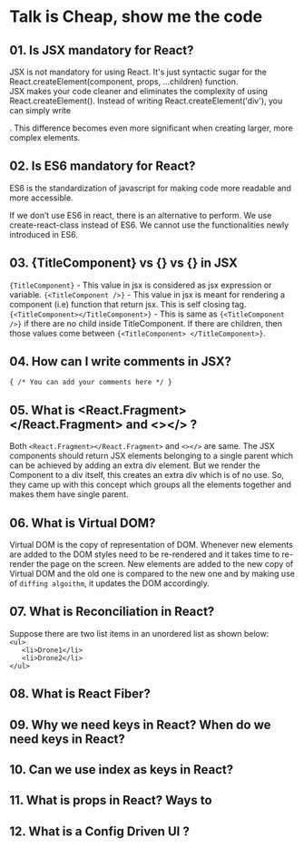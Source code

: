 # Talk is Cheap, show me the code

## 01. Is JSX mandatory for React?

JSX is not mandatory for using React. It's just syntactic sugar for the React.createElement(component, props, ...children) function.<br>JSX makes your code cleaner and eliminates the complexity of using React.createElement(). Instead of writing React.createElement('div'), you can simply write <div>. This difference becomes even more significant when creating larger, more complex elements.

## 02. Is ES6 mandatory for React?

ES6 is the standardization of javascript for making code more readable and more accessible.

If we don’t use ES6 in react, there is an alternative to perform. We use create-react-class instead of ES6. We cannot use the functionalities newly introduced in ES6.

## 03. {TitleComponent} vs {<TitleComponent/>} vs {<TitleComponent></TitleComponent>} in JSX

`{TitleComponent}` - This value in jsx is considered as jsx expression or variable.
`{<TitleComponent />}` - This value in jsx is meant for rendering a component (i.e) function that return jsx. This is self closing tag.
`{<TitleComponent></TitleComponent>}` - This is same as `{<TitleComponent />}` if there are no child inside TitleComponent. If there are children, then those values come between `{<TitleComponent> </TitleComponent>}`.

## 04. How can I write comments in JSX?

`{ /* You can add your comments here */ }`

## 05. What is <React.Fragment></React.Fragment> and <></> ?

Both `<React.Fragment></React.Fragment>` and `<></>` are same. The JSX components should return JSX elements belonging to a single parent which can be achieved by adding an extra div element. But we render the Component to a div itself, this creates an extra div which is of no use. So, they came up with this concept which groups all the elements together and makes them have single parent.

## 06. What is Virtual DOM?

Virtual DOM is the copy of representation of DOM. Whenever new elements are added to the DOM styles need to be re-rendered and it takes time to re-render the page on the screen. New elements are added to the new copy of Virtual DOM and the old one is compared to the new one and by making use of `diffing algoithm`, it updates the DOM accordingly.

## 07. What is Reconciliation in React?

Suppose there are two list items in an unordered list as shown below:<br>
`<ul>`<br>
`   <li>Drone1</li>`<br>
`   <li>Drone2</li>`<br>
`</ul>`

## 08. What is React Fiber?

## 09. Why we need keys in React? When do we need keys in React?

## 10. Can we use index as keys in React?

## 11. What is props in React? Ways to

## 12. What is a Config Driven UI ?
